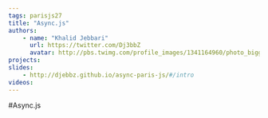 ```yaml
---
tags: parisjs27
title: "Async.js"
authors:
    - name: "Khalid Jebbari"
      url: https://twitter.com/Dj3bbZ
      avatar: http://pbs.twimg.com/profile_images/1341164960/photo_bigger.jpeg
projects:
slides:
    - http://djebbz.github.io/async-paris-js/#/intro
videos:
---
```

#Async.js
